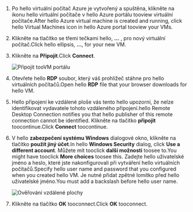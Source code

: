 1. <span data-ttu-id="157c1-101">Po hello virtuální počítač Azure je vytvořený a spuštěna, klikněte na ikonu hello virtuální počítače v hello Azure portálu tooview virtuální počítače.</span><span class="sxs-lookup"><span data-stu-id="157c1-101">After hello Azure virtual machine is created and running, click hello Virtual Machines icon in hello Azure portal tooview your VMs.</span></span>

1. <span data-ttu-id="157c1-102">Klikněte na tlačítko se třemi tečkami hello, **...** , pro nový virtuální počítač.</span><span class="sxs-lookup"><span data-stu-id="157c1-102">Click hello ellipsis, **...**, for your new VM.</span></span>

1. <span data-ttu-id="157c1-103">Klikněte na **Připojit**.</span><span class="sxs-lookup"><span data-stu-id="157c1-103">Click **Connect**.</span></span>

   ![Připojit tooVM portálu](./media/virtual-machines-sql-server-remote-desktop-connect/azure-virtual-machine-connect.png)

1. <span data-ttu-id="157c1-105">Otevřete hello **RDP** soubor, který váš prohlížeč stáhne pro hello virtuálních počítačů.</span><span class="sxs-lookup"><span data-stu-id="157c1-105">Open hello **RDP** file that your browser downloads for hello VM.</span></span>

1. <span data-ttu-id="157c1-106">Hello připojení ke vzdálené ploše vás tento hello upozorní, že nelze identifikovat vydavatele tohoto vzdáleného připojení.</span><span class="sxs-lookup"><span data-stu-id="157c1-106">hello Remote Desktop Connection notifies you that hello publisher of this remote connection cannot be identified.</span></span> <span data-ttu-id="157c1-107">Klikněte na tlačítko **připojit** toocontinue.</span><span class="sxs-lookup"><span data-stu-id="157c1-107">Click **Connect** toocontinue.</span></span>

1. <span data-ttu-id="157c1-108">V hello **zabezpečení systému Windows** dialogové okno, klikněte na tlačítko **použít jiný účet**.</span><span class="sxs-lookup"><span data-stu-id="157c1-108">In hello **Windows Security** dialog, click **Use a different account**.</span></span> <span data-ttu-id="157c1-109">Můžete mít tooclick **další možnosti** toosee to.</span><span class="sxs-lookup"><span data-stu-id="157c1-109">You might have tooclick **More choices** toosee this.</span></span> <span data-ttu-id="157c1-110">Zadejte hello uživatelské jméno a heslo, které jste nakonfigurovali při vytváření hello virtuálních počítačů.</span><span class="sxs-lookup"><span data-stu-id="157c1-110">Specify hello user name and password that you configured when you created hello VM.</span></span> <span data-ttu-id="157c1-111">Je nutné přidat zpětné lomítko před hello uživatelské jméno.</span><span class="sxs-lookup"><span data-stu-id="157c1-111">You must add a backslash before hello user name.</span></span>

   ![Ověřování vzdálené plochy](./media/virtual-machines-sql-server-remote-desktop-connect/remote-desktop-connect.png)

1. <span data-ttu-id="157c1-113">Klikněte na tlačítko **OK** tooconnect.</span><span class="sxs-lookup"><span data-stu-id="157c1-113">Click **OK** tooconnect.</span></span>
